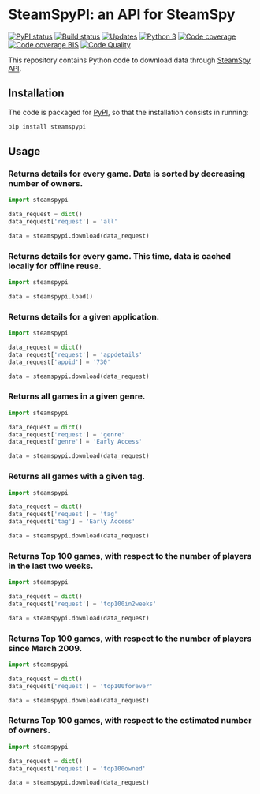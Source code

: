 # SteamSpyPI: an API for SteamSpy

[![PyPI status][PyPI image]][PyPI] [![Build status][Build image]][Build] [![Updates][Dependency image]][PyUp] [![Python 3][Python3 image]][PyUp] [![Code coverage][Coveralls image]][Coveralls] [![Code coverage BIS][Codecov image]][Codecov]  [![Code Quality][codacy image]][codacy]

  [PyPI]: https://pypi.python.org/pypi/steamspypi
  [PyPI image]: https://badge.fury.io/py/steamspypi.svg

  [Build]: https://travis-ci.org/woctezuma/steamspypi
  [Build image]: https://travis-ci.org/woctezuma/steamspypi.svg?branch=master

  [PyUp]: https://pyup.io/repos/github/woctezuma/steamspypi/
  [Dependency image]: https://pyup.io/repos/github/woctezuma/steamspypi/shield.svg
  [Python3 image]: https://pyup.io/repos/github/woctezuma/steamspypi/python-3-shield.svg

  [Coveralls]: https://coveralls.io/github/woctezuma/steamspypi?branch=master
  [Coveralls image]: https://coveralls.io/repos/github/woctezuma/steamspypi/badge.svg?branch=master

  [Codecov]: https://codecov.io/gh/woctezuma/steamspypi
  [Codecov image]: https://codecov.io/gh/woctezuma/steamspypi/branch/master/graph/badge.svg

  [codacy]: https://www.codacy.com/app/woctezuma/steamspypi
  [codacy image]: https://api.codacy.com/project/badge/Grade/9663fc7c6fda4b3fb8769d6e5e9725e5 
  
This repository contains Python code to download data through [SteamSpy API](https://steamspy.com/api.php).

## Installation

The code is packaged for [PyPI](https://pypi.org/project/steamspypi/), so that the installation consists in running:

```bash
pip install steamspypi
```

## Usage

### Returns details for every game. Data is sorted by decreasing number of owners.

```python
import steamspypi

data_request = dict()
data_request['request'] = 'all'

data = steamspypi.download(data_request)
```

### Returns details for every game. This time, data is cached locally for offline reuse.

```python
import steamspypi

data = steamspypi.load()
```

### Returns details for a given application.

```python
import steamspypi

data_request = dict()
data_request['request'] = 'appdetails'
data_request['appid'] = '730'

data = steamspypi.download(data_request)
```

### Returns all games in a given genre.

```python
import steamspypi

data_request = dict()
data_request['request'] = 'genre'
data_request['genre'] = 'Early Access'

data = steamspypi.download(data_request)
```

### Returns all games with a given tag.

```python
import steamspypi

data_request = dict()
data_request['request'] = 'tag'
data_request['tag'] = 'Early Access'

data = steamspypi.download(data_request)
```

### Returns Top 100 games, with respect to the number of players in the last two weeks.

```python
import steamspypi

data_request = dict()
data_request['request'] = 'top100in2weeks'

data = steamspypi.download(data_request)
```

### Returns Top 100 games, with respect to the number of players since March 2009.

```python
import steamspypi

data_request = dict()
data_request['request'] = 'top100forever'

data = steamspypi.download(data_request)
```

### Returns Top 100 games, with respect to the estimated number of owners.

```python
import steamspypi

data_request = dict()
data_request['request'] = 'top100owned'

data = steamspypi.download(data_request)
```